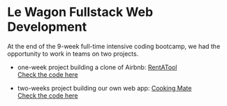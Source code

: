 # Le Wagon Fullstack Web Development

At the end of the 9-week full-time intensive coding bootcamp, we had the opportunity to work in teams on two projects.

- one-week project building a clone of Airbnb:
[RentATool](https://airbnb-mdarbois-2df6fe8522d7.herokuapp.com)  
[Check the code here](https://github.com/mdarbois/LeWagon-fullstack/tree/main/Airbnb)  

- two-weeks project building our own web app:
[Cooking Mate](https://www.cookingmate.site)  
[Check the code here](https://github.com/mdarbois/LeWagon-fullstack/tree/main/CookingMate)  
